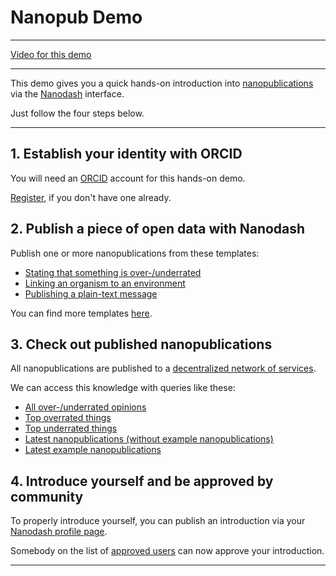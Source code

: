 # Nanopub Demo

---

[Video for this demo](https://youtu.be/_wmXHgC706I)

---

This demo gives you a quick hands-on introduction into [nanopublications](https://nanopub.net) via the [Nanodash](https://nanodash.knowledgepixels.com) interface.

Just follow the four steps below.

--- 

## 1. Establish your identity with ORCID

You will need an [ORCID](https://orcid.org/) account for this hands-on demo.

[Register](https://orcid.org/register), if you don't have one already.


## 2. Publish a piece of open data with Nanodash

Publish one or more nanopublications from these templates:

- [Stating that something is over-/underrated](https://nanodash.knowledgepixels.com/publish?template=http://purl.org/np/RA6p8TsYKPUmy6yoKuxjBKn2vRKczjIWrcS2lyyX61myE&template-version=latest)
- [Linking an organism to an environment](https://nanodash.knowledgepixels.com/publish?template=http://purl.org/np/RAMwUIw3VZ2ghf1HS6lOhuIs-vp0GAXbw8YtmQfni2ea8&template-version=latest)
- [Publishing a plain-text message](https://nanodash.knowledgepixels.com/publish?template=https://w3id.org/np/RA66vcP_zCtPYIqFaQkv-WhjYZnUiToHRG5EmbMAovZSw&template-version=latest)

You can find more templates [here](https://nanodash.knowledgepixels.com/publish).


## 3. Check out published nanopublications

All nanopublications are published to a [decentralized network of services](https://monitor.knowledgepixels.com/).

We can access this knowledge with queries like these:

- [All over-/underrated opinions](https://tapas.knowledgepixels.com/tapas.html?api=knowledgepixels/overunderrated-queries&op=/get-entries&autosubmit=on)
- [Top overrated things](https://tapas.knowledgepixels.com/tapas.html?api=knowledgepixels/overunderrated-queries&op=/top-overrated&autosubmit=on)
- [Top underrated things](https://tapas.knowledgepixels.com/tapas.html?api=knowledgepixels/overunderrated-queries&op=/top-underrated&autosubmit=on)
- [Latest nanopublications (without example nanopublications)](https://tapas.knowledgepixels.com/tapas.html?api=knowledgepixels/nanopub-query-api&op=/get-latest-nanopubs&autosubmit=on)
- [Latest example nanopublications](https://tapas.knowledgepixels.com/tapas.html?api=knowledgepixels/nanopub-query-api&op=/get-latest-example-nanopubs&autosubmit=on)


## 4. Introduce yourself and be approved by community

To properly introduce yourself, you can publish an introduction via your [Nanodash profile page](https://nanodash.knowledgepixels.com/profile).

Somebody on the list of [approved users](https://nanodash.knowledgepixels.com/userlist) can now approve your introduction.

---

